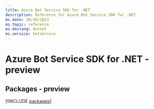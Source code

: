 ```yaml
---
title: Azure Bot Service SDK for .NET
description: Reference for Azure Bot Service SDK for .NET
ms.date: 10/30/2023
ms.topic: reference
ms.devlang: dotnet
ms.service: botservice
---
```

# Azure Bot Service SDK for .NET - preview
## Packages - preview
[!INCLUDE [packages](bot-service-index.md)]